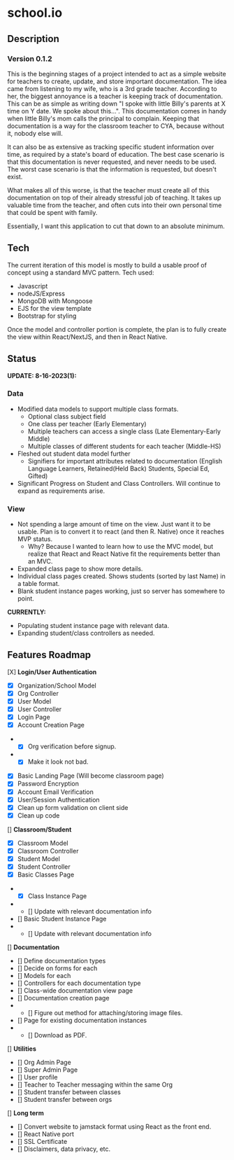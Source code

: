 # school.io

## Description
### Version 0.1.2
This is the beginning stages of a project intended to act as a simple website for teachers to create, update, and store important documentation.
The idea came from listening to my wife, who is a 3rd grade teacher.  According to her, the biggest annoyance is a teacher is keeping track of
documentation.  This can be as simple as writing down "I spoke with little Billy's parents at X time on Y date.  We spoke about this...".  This
documentation comes in handy when little Billy's mom calls the principal to complain.  Keeping that documentation is a way for the classroom teacher
to CYA, because without it, nobody else will.

It can also be as extensive as tracking specific student information over time, as required by a state's board of education.  The best case scenario
is that this documentation is never requested, and never needs to be used.  The worst case scenario is that the information is requested, but doesn't exist.

What makes all of this worse, is that the teacher must create all of this documentation on top of their already stressful job of teaching.
It takes up valuable time from the teacher, and often cuts into their own personal time that could be spent with family.

Essentially, I want this application to cut that down to an absolute minimum.

## Tech
The current iteration of this model is mostly to build a usable proof of concept using a standard MVC pattern.
Tech used:
- Javascript
- nodeJS/Express
- MongoDB with Mongoose
- EJS for the view template
- Bootstrap for styling

Once the model and controller portion is complete, the plan is to fully create the view within React/NextJS, and then in React Native.

## Status

**UPDATE: 8-16-2023(1):**
### Data
- Modified data models to support multiple class formats.
    - Optional class subject field
    - One class per teacher (Early Elementary)
    - Multiple teachers can access a single class (Late Elementary-Early Middle)
    - Multiple classes of different students for each teacher (Middle-HS)
- Fleshed out student data model further
    - Signifiers for important attributes related to documentation (English Language Learners, Retained(Held Back) Students, Special Ed, Gifted)
- Significant Progress on Student and Class Controllers.  Will continue to expand as requirements arise.
### View
- Not spending a large amount of time on the view.  Just want it to be usable.  Plan is to convert it to react (and then R. Native) once it reaches MVP status.
    - Why? Because I wanted to learn how to use the MVC model, but realize that React and React Native fit the requirements better than an MVC.
- Expanded class page to show more details.
- Individual class pages created.  Shows students (sorted by last Name) in a table format.
- Blank student instance pages working, just so server has somewhere to point.

**CURRENTLY:**
- Populating student instance page with relevant data.
- Expanding student/class controllers as needed.


## Features Roadmap
[X] **Login/User Authentication**
- [X] Organization/School Model
- [X] Org Controller
- [X] User Model
- [X] User Controller
- [X] Login Page
- [X] Account Creation Page
- - [X] Org verification before signup.
- - [X] Make it look not bad.
- [X] Basic Landing Page (Will become classroom page)
- [X] Password Encryption
- [X] Account Email Verification
- [X] User/Session Authentication
- [X] Clean up form validation on client side
- [X] Clean up code

[] **Classroom/Student**
- [X] Classroom Model
- [X] Classroom Controller
- [X] Student Model
- [X] Student Controller
- [X] Basic Classes Page
- - [X] Class Instance Page
- - [] Update with relevant documentation info
- [] Basic Student Instance Page
- - [] Update with relevant documentation info

[] **Documentation**
- [] Define documentation types
- [] Decide on forms for each
- [] Models for each
- [] Controllers for each documentation type
- [] Class-wide documentation view page
- [] Documentation creation page
- - [] Figure out method for attaching/storing image files.
- [] Page for existing documentation instances
- - [] Download as PDF.

[] **Utilities**
- [] Org Admin Page
- [] Super Admin Page
- [] User profile
- [] Teacher to Teacher messaging within the same Org
- [] Student transfer between classes
- [] Student transfer between orgs

[] **Long term**
- [] Convert website to jamstack format using React as the front end.
- [] React Native port
- [] SSL Certificate
- [] Disclaimers, data privacy, etc.